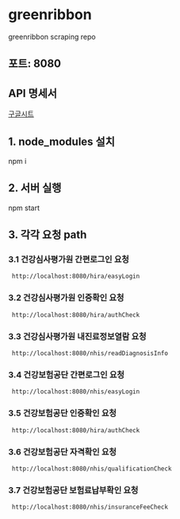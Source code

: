 # greenribbon
greenribbon scraping repo

## 포트: 8080

## API 명세서

 [구글시트](https://docs.google.com/spreadsheets/d/1GCI7EjBzbIPZY6pDBeCyihoqql_iF5ySUfB-8oCe7pA/edit#gid=1450538453)
   
## 1. node_modules 설치

   npm i
   
## 2. 서버 실행

   npm start
   
## 3. 각각 요청 path
   
   ### 3.1 건강심사평가원 간편로그인 요청
     http://localhost:8080/hira/easyLogin
   
   ### 3.2 건강심사평가원 인증확인 요청
     http://localhost:8080/hira/authCheck
   
   ### 3.3 건강심사평가원 내진료정보열람 요청
     http://localhost:8080/nhis/readDiagnosisInfo
   
   ### 3.4 건강보험공단 간편로그인 요청
     http://localhost:8080/nhis/easyLogin
   
   ### 3.5 건강보험공단 인증확인 요청
     http://localhost:8080/hira/authCheck
   
   ### 3.6 건강보험공단 자격확인 요청
     http://localhost:8080/nhis/qualificationCheck
   
   ### 3.7 건강보험공단 보험료납부확인 요청
     http://localhost:8080/nhis/insuranceFeeCheck
